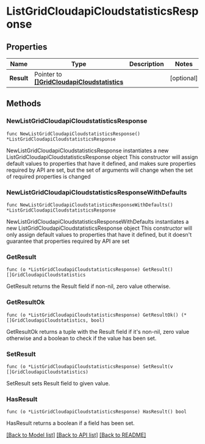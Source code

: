 # ListGridCloudapiCloudstatisticsResponse

## Properties

Name | Type | Description | Notes
------------ | ------------- | ------------- | -------------
**Result** | Pointer to [**[]GridCloudapiCloudstatistics**](GridCloudapiCloudstatistics.md) |  | [optional] 

## Methods

### NewListGridCloudapiCloudstatisticsResponse

`func NewListGridCloudapiCloudstatisticsResponse() *ListGridCloudapiCloudstatisticsResponse`

NewListGridCloudapiCloudstatisticsResponse instantiates a new ListGridCloudapiCloudstatisticsResponse object
This constructor will assign default values to properties that have it defined,
and makes sure properties required by API are set, but the set of arguments
will change when the set of required properties is changed

### NewListGridCloudapiCloudstatisticsResponseWithDefaults

`func NewListGridCloudapiCloudstatisticsResponseWithDefaults() *ListGridCloudapiCloudstatisticsResponse`

NewListGridCloudapiCloudstatisticsResponseWithDefaults instantiates a new ListGridCloudapiCloudstatisticsResponse object
This constructor will only assign default values to properties that have it defined,
but it doesn't guarantee that properties required by API are set

### GetResult

`func (o *ListGridCloudapiCloudstatisticsResponse) GetResult() []GridCloudapiCloudstatistics`

GetResult returns the Result field if non-nil, zero value otherwise.

### GetResultOk

`func (o *ListGridCloudapiCloudstatisticsResponse) GetResultOk() (*[]GridCloudapiCloudstatistics, bool)`

GetResultOk returns a tuple with the Result field if it's non-nil, zero value otherwise
and a boolean to check if the value has been set.

### SetResult

`func (o *ListGridCloudapiCloudstatisticsResponse) SetResult(v []GridCloudapiCloudstatistics)`

SetResult sets Result field to given value.

### HasResult

`func (o *ListGridCloudapiCloudstatisticsResponse) HasResult() bool`

HasResult returns a boolean if a field has been set.


[[Back to Model list]](../README.md#documentation-for-models) [[Back to API list]](../README.md#documentation-for-api-endpoints) [[Back to README]](../README.md)


